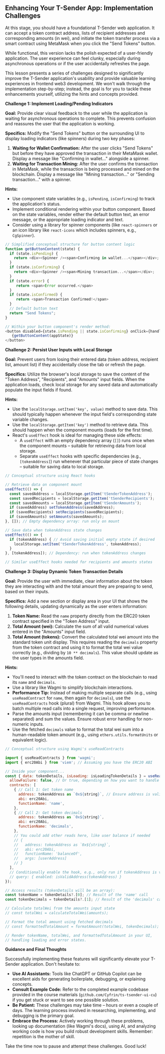 ## Enhancing Your T-Sender App: Implementation Challenges

At this stage, you should have a foundational T-Sender web application. It can accept a token contract address, lists of recipient addresses and corresponding amounts (in wei), and initiate the token transfer process via a smart contract using MetaMask when you click the "Send Tokens" button.

While functional, this version lacks the polish expected of a user-friendly application. The user experience can feel clunky, especially during asynchronous operations or if the user accidentally refreshes the page.

This lesson presents a series of challenges designed to significantly improve the T-Sender application's usability and provide valuable learning experiences in frontend web3 development. We won't walk through the implementation step-by-step; instead, the goal is for you to tackle these enhancements yourself, utilizing the hints and concepts provided.

**Challenge 1: Implement Loading/Pending Indicators**

**Goal:** Provide clear visual feedback to the user while the application is waiting for asynchronous operations to complete. This prevents confusion and reassures the user that the application is working.

**Specifics:**
Modify the "Send Tokens" button or the surrounding UI to display loading indicators (like spinners) during two key phases:

1.  **Waiting for Wallet Confirmation:** After the user clicks "Send Tokens" but before they have approved the transaction in their MetaMask wallet. Display a message like "Confirming in wallet..." alongside a spinner.
2.  **Waiting for Transaction Mining:** After the user confirms the transaction in MetaMask, while the transaction is being processed and mined on the blockchain. Display a message like "Mining transaction..." or "Sending transaction..." with a spinner.

**Hints:**
*   Use component state variables (e.g., `isPending`, `isConfirming`) to track the application's status.
*   Implement conditional rendering within your button component. Based on the state variables, render either the default button text, an error message, or the appropriate loading indicator and text.
*   Consider using a library for spinner components (like `react-spinners` or an icon library like `react-icons` which includes spinners, e.g., `CgSpinner`).

```javascript
// Simplified conceptual structure for button content logic
function getButtonContent(state) {
  if (state.isPending) {
    return <div><Spinner /><span>Confirming in wallet...</span></div>;
  }
  if (state.isConfirming) {
    return <div><Spinner /><span>Mining transaction...</span></div>;
  }
  if (state.error) {
     return <span>Error occurred.</span>
  }
  if (state.isConfirmed) {
     return <span>Transaction Confirmed!</span>
  }
  // Default button text
  return "Send Tokens";
}

// Within your button component's render method:
<button disabled={state.isPending || state.isConfirming} onClick={handleSubmit}>
   {getButtonContent(appState)}
</button>
```

**Challenge 2: Persist User Inputs with Local Storage**

**Goal:** Prevent users from losing their entered data (token address, recipient list, amount list) if they accidentally close the tab or refresh the page.

**Specifics:**
Utilize the browser's local storage to save the content of the "Token Address", "Recipients", and "Amounts" input fields. When the application loads, check local storage for any saved data and automatically populate the input fields if found.

**Hints:**
*   Use the `localStorage.setItem('key', value)` method to save data. This should typically happen whenever the input field's corresponding state variable changes.
*   Use the `localStorage.getItem('key')` method to retrieve data. This should happen when the component mounts (loads for the first time).
*   React's `useEffect` hook is ideal for managing these side effects:
    *   A `useEffect` with an empty dependency array (`[]`) runs once when the component mounts – suitable for retrieving data from local storage.
    *   Separate `useEffect` hooks with specific dependencies (e.g., `[tokenAddress]`) run whenever that particular piece of state changes – suitable for saving data to local storage.

```javascript
// Conceptual structure using React hooks

// Retrieve data on component mount
useEffect(() => {
  const savedAddress = localStorage.getItem('tSenderTokenAddress');
  const savedRecipients = localStorage.getItem('tSenderRecipients');
  const savedAmounts = localStorage.getItem('tSenderAmounts');
  if (savedAddress) setTokenAddress(savedAddress);
  if (savedRecipients) setRecipients(savedRecipients);
  if (savedAmounts) setAmounts(savedAmounts);
}, []); // Empty dependency array: run only on mount

// Save data when tokenAddress state changes
useEffect(() => {
  if (tokenAddress) { // Avoid saving initial empty state if desired
    localStorage.setItem('tSenderTokenAddress', tokenAddress);
  }
}, [tokenAddress]); // Dependency: run when tokenAddress changes

// Similar useEffect hooks needed for recipients and amounts states
```

**Challenge 3: Display Dynamic Token Transaction Details**

**Goal:** Provide the user with immediate, clear information about the token they are interacting with and the total amount they are preparing to send, based on their inputs.

**Specifics:**
Add a new section or display area in your UI that shows the following details, updating dynamically as the user enters information:

1.  **Token Name:** Read the `name` property directly from the ERC20 token contract specified in the "Token Address" input.
2.  **Total Amount (wei):** Calculate the sum of all valid numerical values entered in the "Amounts" input field.
3.  **Total Amount (tokens):** Convert the calculated total wei amount into the standard token unit display. This requires reading the `decimals` property from the token contract and using it to format the total wei value correctly (e.g., dividing by `10 ** decimals`). This value should update as the user types in the amounts field.

**Hints:**
*   You'll need to interact with the token contract on the blockchain to read its `name` and `decimals`.
*   Use a library like Wagmi to simplify blockchain interactions.
*   **Performance Tip:** Instead of making multiple separate calls (e.g., using `useReadContract` for `name`, then again for `decimals`), use the `useReadContracts` hook (plural) from Wagmi. This hook allows you to batch multiple read calls into a single request, improving performance.
*   Parse the amounts input (remembering it can be comma or newline separated) and sum the values. Ensure robust error handling for non-numeric inputs.
*   Use the fetched `decimals` value to format the total wei sum into a human-readable token amount (e.g., using `ethers.utils.formatUnits` or equivalent logic).

```javascript
// Conceptual structure using Wagmi's useReadContracts

import { useReadContracts } from 'wagmi';
import { erc20Abi } from 'viem'; // Assuming you have the ERC20 ABI

// Inside your component...
const { data: tokenDetails, isLoading: isLoadingTokenDetails } = useReadContracts({
  allowFailure: false, // Or true, depending on how you want to handle errors
  contracts: [
    { // Call 1: Get token name
      address: tokenAddress as `0x${string}`, // Ensure address is valid format
      abi: erc20Abi,
      functionName: 'name',
    },
    { // Call 2: Get token decimals
      address: tokenAddress as `0x${string}`,
      abi: erc20Abi,
      functionName: 'decimals',
    },
    // You could add other reads here, like user balance if needed
    // {
    //   address: tokenAddress as `0x${string}`,
    //   abi: erc20Abi,
    //   functionName: 'balanceOf',
    //   args: [userAddress]
    // }
  ],
  // Conditionally enable the hook, e.g., only run if tokenAddress is valid
  // query: { enabled: isValidAddress(tokenAddress) }
});

// Access results (tokenDetails will be an array):
const tokenName = tokenDetails?.[0]; // Result of the 'name' call
const tokenDecimals = tokenDetails?.[1]; // Result of the 'decimals' call

// Calculate totalWei from the amounts input state
// const totalWei = calculateTotalWei(amounts);

// Format the total amount using fetched decimals
// const formattedTotalAmount = formatAmount(totalWei, tokenDecimals);

// Render tokenName, totalWei, and formattedTotalAmount in your UI,
// handling loading and error states.
```

**Guidance and Final Thoughts**

Successfully implementing these features will significantly elevate your T-Sender application. Don't hesitate to:

*   **Use AI Assistants:** Tools like ChatGPT or GitHub Copilot can be excellent aids for generating boilerplate, debugging, or explaining concepts.
*   **Consult Example Code:** Refer to the completed example codebase provided in the course materials (`github.com/Cyfrin/ts-tsender-ui-cu`) if you get stuck or want to see one possible solution.
*   **Be Patient:** These challenges may take time – hours or even a couple of days. The learning process involved in researching, implementing, and debugging is the primary goal.
*   **Embrace the Process:** Actively working through these problems, looking up documentation (like Wagmi's docs), using AI, and analyzing working code is how you build robust development skills. Remember: repetition is the mother of skill.

Take the time now to pause and attempt these challenges. Good luck!